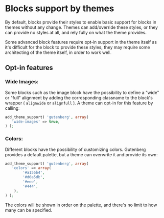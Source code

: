 # Blocks support by themes

By default, blocks provide their styles to enable basic support for blocks in themes without any change. Themes can add/override these styles, or they can provide no styles at all, and rely fully on what the theme provides.

Some advanced block features require opt-in support in the theme itself as it's difficult for the block to provide these styles, they may require some architecting of the theme itself, in order to work well.

## Opt-in features

### Wide Images:

Some blocks such as the image block have the possibility to define a "wide" or "full" alignment by adding the corresponding classname to the block's wrapper ( `alignwide` or `alignfull` ). A theme can opt-in for this feature by calling:

```php
add_theme_support( 'gutenberg', array(
   'wide-images' => true,
) );
```

### Colors:

Different blocks have the possibility of customizing colors. Gutenberg provides a default palette, but a theme can overwrite it and provide its own:

```php
add_theme_support( 'gutenberg', array(
   'colors' => array(
		'#a156b4',
		'#d0a5db',
		'#eee',
		'#444',
	),
) );
```

The colors will be shown in order on the palette, and there's no limit to how many can be specified.
